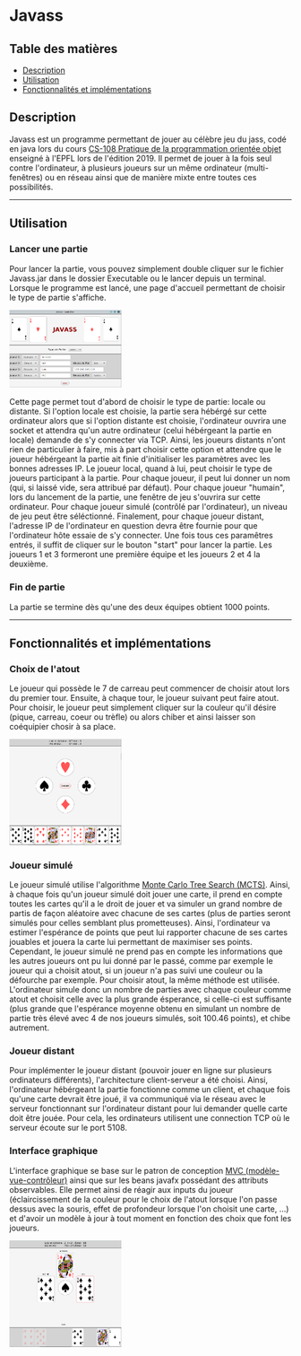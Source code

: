 # Javass

## Table des matières
* [Description](#description)
* [Utilisation](#utilisation)
* [Fonctionnalités et implémentations](#fonctionnalités-et-implémentations)

## Description
Javass est un programme permettant de jouer au célèbre jeu du jass, codé en java lors du cours [CS-108 Pratique de la programmation orientée objet](https://cs108.epfl.ch/archive/19/archive.html) enseigné à l'EPFL lors de l'édition 2019. Il permet de jouer à la fois seul contre l'ordinateur, à plusieurs joueurs sur un même ordinateur (multi-fenêtres) ou en réseau ainsi que de manière mixte entre toutes ces possibilités.

---

## Utilisation
### Lancer une partie
Pour lancer la partie, vous pouvez simplement double cliquer sur le fichier Javass.jar dans le dossier Executable ou le lancer depuis un terminal. Lorsque le programme est lancé, une page d'accueil permettant de choisir le type de partie s'affiche.

<img src="images/readme/launcher.png" width="200">

Cette page permet tout d'abord de choisir le type de partie: locale ou distante. Si l'option locale est choisie, la partie sera hébérgé sur cette ordinateur alors que si l'option distante est choisie, l'ordinateur ouvrira une socket et attendra qu'un autre ordinateur (celui hébérgeant la partie en locale) demande de s'y connecter via TCP.
Ainsi, les joueurs distants n'ont rien de particulier à faire, mis à part choisir cette option et attendre que le joueur hébérgeant la partie ait finie d'initialiser les paramètres avec les bonnes adresses IP.
Le joueur local, quand à lui, peut choisir le type de joueurs participant à la partie. Pour chaque joueur, il peut lui donner un nom (qui, si laissé vide, sera attribué par défaut). Pour chaque joueur "humain", lors du lancement de la partie, une fenêtre de jeu s'ouvrira sur cette ordinateur. Pour chaque joueur simulé (contrôlé par l'ordinateur), un niveau de jeu peut être séléctionné. Finalement, pour chaque joueur distant, l'adresse IP de l'ordinateur en question devra être fournie pour que l'ordinateur hôte essaie de s'y connecter. Une fois tous ces paramêtres entrés, il suffit de cliquer sur le bouton "start" pour lancer la partie. Les joueurs 1 et 3 formeront une première équipe et les joueurs 2 et 4 la deuxième.

### Fin de partie
La partie se termine dès qu'une des deux équipes obtient 1000 points.

---

## Fonctionnalités et implémentations
### Choix de l'atout
Le joueur qui possède le 7 de carreau peut commencer de choisir atout lors du premier tour. Ensuite, à chaque tour, le joueur suivant peut faire atout. Pour choisir, le joueur peut simplement cliquer sur la couleur qu'il désire (pique, carreau, coeur ou trèfle) ou alors chiber et ainsi laisser son coéquipier chosir à sa place.

<img src="images/readme/choix_atout.png" width="200">

### Joueur simulé
Le joueur simulé utilise l'algorithme [Monte Carlo Tree Search (MCTS)](https://fr.wikipedia.org/wiki/Recherche_arborescente_Monte-Carlo). Ainsi, à chaque fois qu'un joueur simulé doit jouer une carte, il prend en compte toutes les cartes qu'il a le droit de jouer et va simuler un grand nombre de partis de façon aléatoire avec chacune de ses cartes (plus de parties seront simulés pour celles semblant plus prometteuses). Ainsi, l'ordinateur va estimer l'espérance de points que peut lui rapporter chacune de ses cartes jouables et jouera la carte lui permettant de maximiser ses points. Cependant, le joueur simulé ne prend pas en compte les informations que les autres joueurs ont pu lui donné par le passé, comme par exemple le joueur qui a choisit atout, si un joueur n'a pas suivi une couleur ou la défourche par exemple.
Pour choisir atout, la même méthode est utilisée. L'ordinateur simule donc un nombre de parties avec chaque couleur comme atout et choisit celle avec la plus grande ésperance, si celle-ci est suffisante (plus grande que l'espérance moyenne obtenu en simulant un nombre de partie très élevé avec 4 de nos joueurs simulés, soit 100.46 points), et chibe autrement.

### Joueur distant
Pour implémenter le joueur distant (pouvoir jouer en ligne sur plusieurs ordinateurs différents), l'architecture client-serveur a été choisi. Ainsi, l'ordinateur hébérgeant la partie fonctionne comme un client, et chaque fois qu'une carte devrait être joué, il va communiqué via le réseau avec le serveur fonctionnant sur l'ordinateur distant pour lui demander quelle carte doit être jouée. Pour cela, les ordinateurs utilisent une connection TCP où le serveur écoute sur le port 5108.

### Interface graphique
L'interface graphique se base sur le patron de conception [MVC (modèle-vue-contrôleur)](https://fr.wikipedia.org/wiki/Mod%C3%A8le-vue-contr%C3%B4leur) ainsi que sur les beans javafx possédant des attributs observables. Elle permet ainsi de réagir aux inputs du joueur (éclaircissement de la couleur pour le choix de l'atout lorsque l'on passe dessus avec la souris, effet de profondeur lorsque l'on choisit une carte, ...) et d'avoir un modèle à jour à tout moment en fonction des choix que font les joueurs.

<img src="images/readme/interface_graphique.png" width="200">

